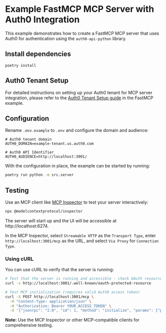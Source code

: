 # Example FastMCP MCP Server with Auth0 Integration

This example demonstrates how to create a FastMCP MCP server that uses Auth0 for authentication using the `auth0-api-python` library.

## Install dependencies

```
poetry install
```

## Auth0 Tenant Setup

For detailed instructions on setting up your Auth0 tenant for MCP server integration, please refer to the [Auth0 Tenant Setup guide](../fastmcp-mcp-js/README.md#auth0-tenant-setup) in the FastMCP example.


## Configuration

Rename `.env.example` to `.env` and configure the domain and audience:

```
# Auth0 tenant domain
AUTH0_DOMAIN=example-tenant.us.auth0.com

# Auth0 API Identifier
AUTH0_AUDIENCE=http://localhost:3001/
```

With the configuration in place, the example can be started by running:

```bash
poetry run python -m src.server
```

## Testing

Use an MCP client like [MCP Inspector](https://github.com/modelcontextprotocol/inspector) to test your server interactively:

```bash
npx @modelcontextprotocol/inspector
```

The server will start up and the UI will be accessible at http://localhost:6274.

In the MCP Inspector, select `Streamable HTTP` as the `Transport Type`, enter `http://localhost:3001/mcp` as the URL, and select `Via Proxy` for `Connection Type`.

### Using cURL

You can use cURL to verify that the server is running:

```bash
# Test that the server is running and accessible - check OAuth resource metadata
curl -v http://localhost:3001/.well-known/oauth-protected-resource

# Test MCP initialization (requires valid Auth0 access token)
curl -X POST http://localhost:3001/mcp \
  -H "Content-Type: application/json" \
  -H "Authorization: Bearer YOUR_ACCESS_TOKEN" \
  -d '{"jsonrpc": "2.0", "id": 1, "method": "initialize", "params": {"protocolVersion": "2025-06-18", "capabilities": {}, "clientInfo": {"name": "curl-test", "version": "1.0.0"}}}'
```

**Note:** Use the MCP Inspector or other MCP-compatible clients for comprehensive testing.
